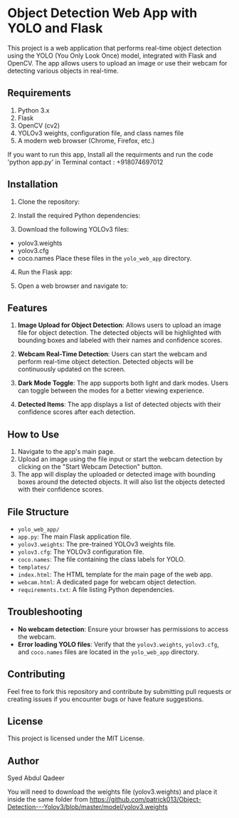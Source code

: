 Object Detection Web App with YOLO and Flask
===========================================

This project is a web application that performs real-time object detection using the YOLO (You Only Look Once) model, integrated with Flask and OpenCV. The app allows users to upload an image or use their webcam for detecting various objects in real-time.

Requirements
------------
1. Python 3.x
2. Flask
3. OpenCV (cv2)
4. YOLOv3 weights, configuration file, and class names file
5. A modern web browser (Chrome, Firefox, etc.)


If you want to run this app, Install all the requirments and run the code
'python app.py' in Terminal 
contact : +918074697012



Installation
------------
1. Clone the repository:

2. Install the required Python dependencies:

3. Download the following YOLOv3 files:
- yolov3.weights
- yolov3.cfg
- coco.names
Place these files in the `yolo_web_app` directory.

4. Run the Flask app:

5. Open a web browser and navigate to:

Features
--------
1. **Image Upload for Object Detection**: Allows users to upload an image file for object detection. The detected objects will be highlighted with bounding boxes and labeled with their names and confidence scores.

2. **Webcam Real-Time Detection**: Users can start the webcam and perform real-time object detection. Detected objects will be continuously updated on the screen.

3. **Dark Mode Toggle**: The app supports both light and dark modes. Users can toggle between the modes for a better viewing experience.

4. **Detected Items**: The app displays a list of detected objects with their confidence scores after each detection.

How to Use
-----------
1. Navigate to the app's main page.
2. Upload an image using the file input or start the webcam detection by clicking on the "Start Webcam Detection" button.
3. The app will display the uploaded or detected image with bounding boxes around the detected objects. It will also list the objects detected with their confidence scores.

File Structure
--------------
- `yolo_web_app/`
- `app.py`: The main Flask application file.
- `yolov3.weights`: The pre-trained YOLOv3 weights file.
- `yolov3.cfg`: The YOLOv3 configuration file.
- `coco.names`: The file containing the class labels for YOLO.
- `templates/`
 - `index.html`: The HTML template for the main page of the web app.
 - `webcam.html`: A dedicated page for webcam object detection.
- `requirements.txt`: A file listing Python dependencies.

Troubleshooting
---------------
- **No webcam detection**: Ensure your browser has permissions to access the webcam.
- **Error loading YOLO files**: Verify that the `yolov3.weights`, `yolov3.cfg`, and `coco.names` files are located in the `yolo_web_app` directory.

Contributing
------------
Feel free to fork this repository and contribute by submitting pull requests or creating issues if you encounter bugs or have feature suggestions.

License
-------
This project is licensed under the MIT License.

Author
------
Syed Abdul Qadeer



You will need to download the weights file (yolov3.weights) and place it inside the same folder
from https://github.com/patrick013/Object-Detection---Yolov3/blob/master/model/yolov3.weights
